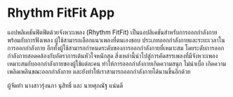 # Rhythm FitFit App
   แอปพลิเคชันฟิตฟิตด้วยจังหวะเพลง (Rhythm FitFit) เป็นแอปลิเคชันสำหรับการออกกำลังกายพร้อมกับการฟังเพลง ผู้ใช้สามารถเลือกแนวเพลงที่ตนเองชอบ ประเภทออกกำลังกายและระยะเวลาในการออกกำลังกาย อีกทั้งผู้ใช้สามารถกำหนดระดับของการออกกำลังกายที่เหมาะสม โดยระดับการออกกำลังกายสอดคล้องกับอัตราการเต้นหัวใจหนักสุด สิ่งเหล่านี้นำไปสู่การคัดสรรเพลงที่มีจังหวะเพลงเหมาะสมกับออกกำลังกายของผู้ใช้แต่ละคน ทำให้การออกกำลังกายเกิดความสนุก  ไม่น่าเบื่อ  เกิดความเพลิดเพลินขณะออกกำลังกาย และยังทำให้เราสามารถออกกำลังกายได้นานขึ้นอีกด้วย

ผู้จัดทำ นางสาวรุ่งนภา นุสิทธิ์ และ นายศุภณัฐ  แน่นดี



